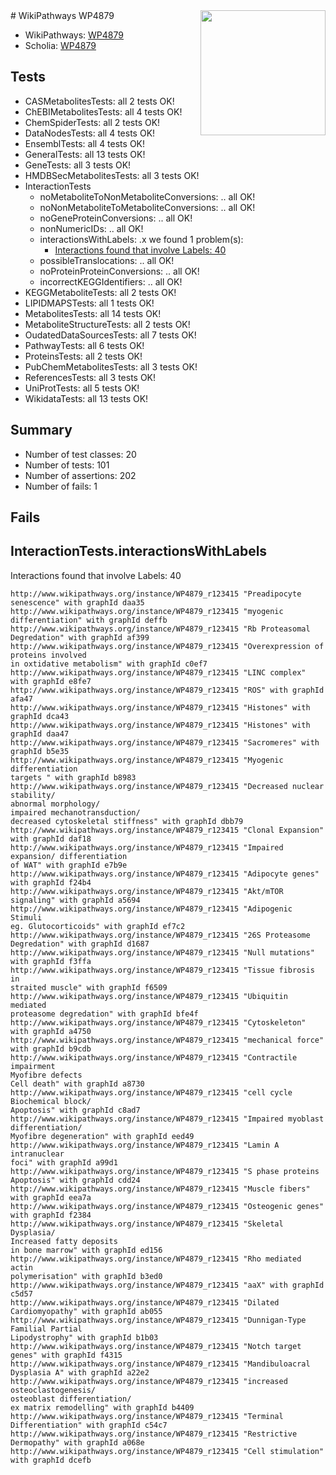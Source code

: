 <img style="float: right; width: 200px" src="https://upload.wikimedia.org/wikipedia/commons/thumb/8/83/Wplogo_with_text_500.png/640px-Wplogo_with_text_500.png" />
# WikiPathways WP4879

* WikiPathways: [WP4879](https://new.wikipathways.org/pathways/WP4879)
* Scholia: [WP4879](https://scholia.toolforge.org/wikipathways/WP4879)
## Tests
* CASMetabolitesTests: all 2 tests OK!
* ChEBIMetabolitesTests: all 4 tests OK!
* ChemSpiderTests: all 2 tests OK!
* DataNodesTests: all 4 tests OK!
* EnsemblTests: all 4 tests OK!
* GeneralTests: all 13 tests OK!
* GeneTests: all 3 tests OK!
* HMDBSecMetabolitesTests: all 3 tests OK!
* InteractionTests
    * noMetaboliteToNonMetaboliteConversions: .. all OK!
    * noNonMetaboliteToMetaboliteConversions: .. all OK!
    * noGeneProteinConversions: .. all OK!
    * nonNumericIDs: .. all OK!
    * interactionsWithLabels: .x we found 1 problem(s):
        * [Interactions found that involve Labels: 40](#fe97a915)
    * possibleTranslocations: .. all OK!
    * noProteinProteinConversions: .. all OK!
    * incorrectKEGGIdentifiers: .. all OK!
* KEGGMetaboliteTests: all 2 tests OK!
* LIPIDMAPSTests: all 1 tests OK!
* MetabolitesTests: all 14 tests OK!
* MetaboliteStructureTests: all 2 tests OK!
* OudatedDataSourcesTests: all 7 tests OK!
* PathwayTests: all 6 tests OK!
* ProteinsTests: all 2 tests OK!
* PubChemMetabolitesTests: all 3 tests OK!
* ReferencesTests: all 3 tests OK!
* UniProtTests: all 5 tests OK!
* WikidataTests: all 13 tests OK!


## Summary

* Number of test classes: 20
* Number of tests: 101
* Number of assertions: 202
* Number of fails: 1

## Fails

<a name="fe97a915" />

## InteractionTests.interactionsWithLabels

Interactions found that involve Labels: 40
```
http://www.wikipathways.org/instance/WP4879_r123415 "Preadipocyte senescence" with graphId daa35
http://www.wikipathways.org/instance/WP4879_r123415 "myogenic differentiation" with graphId deffb
http://www.wikipathways.org/instance/WP4879_r123415 "Rb Proteasomal 
Degredation" with graphId af399
http://www.wikipathways.org/instance/WP4879_r123415 "Overexpression of proteins involved 
in oxtidative metabolism" with graphId c0ef7
http://www.wikipathways.org/instance/WP4879_r123415 "LINC complex" with graphId e8fe7
http://www.wikipathways.org/instance/WP4879_r123415 "ROS" with graphId afa47
http://www.wikipathways.org/instance/WP4879_r123415 "Histones" with graphId dca43
http://www.wikipathways.org/instance/WP4879_r123415 "Histones" with graphId daa47
http://www.wikipathways.org/instance/WP4879_r123415 "Sacromeres" with graphId b5e35
http://www.wikipathways.org/instance/WP4879_r123415 "Myogenic differentiation
targets " with graphId b8983
http://www.wikipathways.org/instance/WP4879_r123415 "Decreased nuclear stability/ 
abnormal morphology/
impaired mechanotransduction/
decreased cytoskeletal stiffness" with graphId dbb79
http://www.wikipathways.org/instance/WP4879_r123415 "Clonal Expansion" with graphId daf18
http://www.wikipathways.org/instance/WP4879_r123415 "Impaired expansion/ differentiation
of WAT" with graphId e7b9e
http://www.wikipathways.org/instance/WP4879_r123415 "Adipocyte genes" with graphId f24b4
http://www.wikipathways.org/instance/WP4879_r123415 "Akt/mTOR signaling" with graphId a5694
http://www.wikipathways.org/instance/WP4879_r123415 "Adipogenic Stimuli
eg. Glutocorticoids" with graphId ef7c2
http://www.wikipathways.org/instance/WP4879_r123415 "26S Proteasome 
Degredation" with graphId d1687
http://www.wikipathways.org/instance/WP4879_r123415 "Null mutations" with graphId f3ffa
http://www.wikipathways.org/instance/WP4879_r123415 "Tissue fibrosis in 
straited muscle" with graphId f6509
http://www.wikipathways.org/instance/WP4879_r123415 "Ubiquitin mediated
proteasome degredation" with graphId bfe4f
http://www.wikipathways.org/instance/WP4879_r123415 "Cytoskeleton" with graphId a4750
http://www.wikipathways.org/instance/WP4879_r123415 "mechanical force" with graphId b9cdb
http://www.wikipathways.org/instance/WP4879_r123415 "Contractile impairment
Myofibre defects
Cell death" with graphId a8730
http://www.wikipathways.org/instance/WP4879_r123415 "cell cycle 
Biochemical block/
Apoptosis" with graphId c8ad7
http://www.wikipathways.org/instance/WP4879_r123415 "Impaired myoblast differentiation/
Myofibre degeneration" with graphId eed49
http://www.wikipathways.org/instance/WP4879_r123415 "Lamin A intranuclear 
foci" with graphId a99d1
http://www.wikipathways.org/instance/WP4879_r123415 "S phase proteins 
Apoptosis" with graphId cdd24
http://www.wikipathways.org/instance/WP4879_r123415 "Muscle fibers" with graphId eea7a
http://www.wikipathways.org/instance/WP4879_r123415 "Osteogenic genes" with graphId f2384
http://www.wikipathways.org/instance/WP4879_r123415 "Skeletal Dysplasia/
Increased fatty deposits 
in bone marrow" with graphId ed156
http://www.wikipathways.org/instance/WP4879_r123415 "Rho mediated actin 
polymerisation" with graphId b3ed0
http://www.wikipathways.org/instance/WP4879_r123415 "aaX" with graphId c5d57
http://www.wikipathways.org/instance/WP4879_r123415 "Dilated Cardiomyopathy" with graphId ab055
http://www.wikipathways.org/instance/WP4879_r123415 "Dunnigan-Type Familial Partial 
Lipodystrophy" with graphId b1b03
http://www.wikipathways.org/instance/WP4879_r123415 "Notch target genes" with graphId f4315
http://www.wikipathways.org/instance/WP4879_r123415 "Mandibuloacral Dysplasia A" with graphId a22e2
http://www.wikipathways.org/instance/WP4879_r123415 "increased osteoclastogenesis/ 
osteoblast differentiation/
ex matrix remodelling" with graphId b4409
http://www.wikipathways.org/instance/WP4879_r123415 "Terminal Differentiation" with graphId c54c7
http://www.wikipathways.org/instance/WP4879_r123415 "Restrictive Dermopathy" with graphId a068e
http://www.wikipathways.org/instance/WP4879_r123415 "Cell stimulation" with graphId dcefb
```

